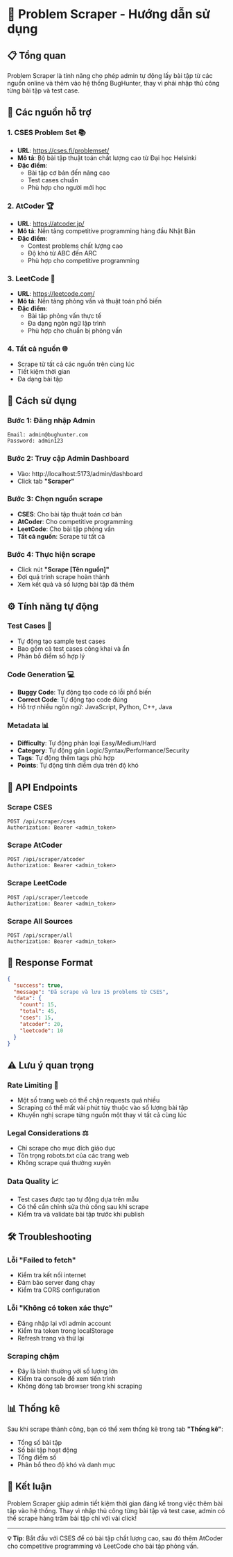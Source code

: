 # 🤖 Problem Scraper - Hướng dẫn sử dụng

## 📋 **Tổng quan**

Problem Scraper là tính năng cho phép admin tự động lấy bài tập từ các nguồn online và thêm vào hệ thống BugHunter, thay vì phải nhập thủ công từng bài tập và test case.

## 🎯 **Các nguồn hỗ trợ**

### 1. **CSES Problem Set** 📚
- **URL**: https://cses.fi/problemset/
- **Mô tả**: Bộ bài tập thuật toán chất lượng cao từ Đại học Helsinki
- **Đặc điểm**: 
  - Bài tập cơ bản đến nâng cao
  - Test cases chuẩn
  - Phù hợp cho người mới học

### 2. **AtCoder** 🏆
- **URL**: https://atcoder.jp/
- **Mô tả**: Nền tảng competitive programming hàng đầu Nhật Bản
- **Đặc điểm**:
  - Contest problems chất lượng cao
  - Độ khó từ ABC đến ARC
  - Phù hợp cho competitive programming

### 3. **LeetCode** 💼
- **URL**: https://leetcode.com/
- **Mô tả**: Nền tảng phỏng vấn và thuật toán phổ biến
- **Đặc điểm**:
  - Bài tập phỏng vấn thực tế
  - Đa dạng ngôn ngữ lập trình
  - Phù hợp cho chuẩn bị phỏng vấn

### 4. **Tất cả nguồn** 🌐
- Scrape từ tất cả các nguồn trên cùng lúc
- Tiết kiệm thời gian
- Đa dạng bài tập

## 🚀 **Cách sử dụng**

### **Bước 1: Đăng nhập Admin**
```
Email: admin@bughunter.com
Password: admin123
```

### **Bước 2: Truy cập Admin Dashboard**
- Vào: http://localhost:5173/admin/dashboard
- Click tab **"Scraper"**

### **Bước 3: Chọn nguồn scrape**
- **CSES**: Cho bài tập thuật toán cơ bản
- **AtCoder**: Cho competitive programming
- **LeetCode**: Cho bài tập phỏng vấn
- **Tất cả nguồn**: Scrape từ tất cả

### **Bước 4: Thực hiện scrape**
- Click nút **"Scrape [Tên nguồn]"**
- Đợi quá trình scrape hoàn thành
- Xem kết quả và số lượng bài tập đã thêm

## ⚙️ **Tính năng tự động**

### **Test Cases** 🧪
- Tự động tạo sample test cases
- Bao gồm cả test cases công khai và ẩn
- Phân bổ điểm số hợp lý

### **Code Generation** 💻
- **Buggy Code**: Tự động tạo code có lỗi phổ biến
- **Correct Code**: Tự động tạo code đúng
- Hỗ trợ nhiều ngôn ngữ: JavaScript, Python, C++, Java

### **Metadata** 📊
- **Difficulty**: Tự động phân loại Easy/Medium/Hard
- **Category**: Tự động gán Logic/Syntax/Performance/Security
- **Tags**: Tự động thêm tags phù hợp
- **Points**: Tự động tính điểm dựa trên độ khó

## 🔧 **API Endpoints**

### **Scrape CSES**
```http
POST /api/scraper/cses
Authorization: Bearer <admin_token>
```

### **Scrape AtCoder**
```http
POST /api/scraper/atcoder
Authorization: Bearer <admin_token>
```

### **Scrape LeetCode**
```http
POST /api/scraper/leetcode
Authorization: Bearer <admin_token>
```

### **Scrape All Sources**
```http
POST /api/scraper/all
Authorization: Bearer <admin_token>
```

## 📝 **Response Format**

```json
{
  "success": true,
  "message": "Đã scrape và lưu 15 problems từ CSES",
  "data": {
    "count": 15,
    "total": 45,
    "cses": 15,
    "atcoder": 20,
    "leetcode": 10
  }
}
```

## ⚠️ **Lưu ý quan trọng**

### **Rate Limiting** 🚦
- Một số trang web có thể chặn requests quá nhiều
- Scraping có thể mất vài phút tùy thuộc vào số lượng bài tập
- Khuyến nghị scrape từng nguồn một thay vì tất cả cùng lúc

### **Legal Considerations** ⚖️
- Chỉ scrape cho mục đích giáo dục
- Tôn trọng robots.txt của các trang web
- Không scrape quá thường xuyên

### **Data Quality** 📈
- Test cases được tạo tự động dựa trên mẫu
- Có thể cần chỉnh sửa thủ công sau khi scrape
- Kiểm tra và validate bài tập trước khi publish

## 🛠️ **Troubleshooting**

### **Lỗi "Failed to fetch"**
- Kiểm tra kết nối internet
- Đảm bảo server đang chạy
- Kiểm tra CORS configuration

### **Lỗi "Không có token xác thực"**
- Đăng nhập lại với admin account
- Kiểm tra token trong localStorage
- Refresh trang và thử lại

### **Scraping chậm**
- Đây là bình thường với số lượng lớn
- Kiểm tra console để xem tiến trình
- Không đóng tab browser trong khi scraping

## 📊 **Thống kê**

Sau khi scrape thành công, bạn có thể xem thống kê trong tab **"Thống kê"**:
- Tổng số bài tập
- Số bài tập hoạt động
- Tổng điểm số
- Phân bổ theo độ khó và danh mục

## 🎉 **Kết luận**

Problem Scraper giúp admin tiết kiệm thời gian đáng kể trong việc thêm bài tập vào hệ thống. Thay vì nhập thủ công từng bài tập và test case, admin có thể scrape hàng trăm bài tập chỉ với vài click!

---

**💡 Tip**: Bắt đầu với CSES để có bài tập chất lượng cao, sau đó thêm AtCoder cho competitive programming và LeetCode cho bài tập phỏng vấn.
